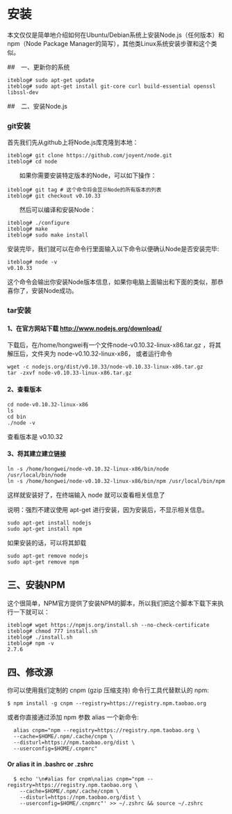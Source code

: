 # 安装

本文仅仅是简单地介绍如何在Ubuntu/Debian系统上安装Node.js（任何版本）和npm（Node Package Manager的简写），其他类Linux系统安装步骤和这个类似。

##　一、更新你的系统

    iteblog# sudo apt-get update
    iteblog# sudo apt-get install git-core curl build-essential openssl libssl-dev
##　二、安装Node.js

### git安装

首先我们先从github上将Node.js库克隆到本地：

    iteblog# git clone https://github.com/joyent/node.git
    iteblog# cd node
　　如果你需要安装特定版本的Node，可以如下操作：

    iteblog# git tag # 这个命令将会显示Node的所有版本的列表
    iteblog# git checkout v0.10.33
　　然后可以编译和安装Node：

    iteblog# ./configure
    iteblog# make
    iteblog# sudo make install
安装完毕，我们就可以在命令行里面输入以下命令以便确认Node是否安装完毕:

    iteblog# node -v
    v0.10.33
这个命令会输出你安装Node版本信息，如果你电脑上面输出和下面的类似，那恭喜你了，安装Node成功。

### tar安装

#### 1、在官方网站下载 <http://www.nodejs.org/download/>  

下载后，在/home/hongwei有一个文件node-v0.10.32-linux-x86.tar.gz ，将其解压后，文件夹为 node-v0.10.32-linux-x86，
或者运行命令  

    wget -c nodejs.org/dist/v0.10.33/node-v0.10.33-linux-x86.tar.gz
    tar -zxvf node-v0.10.33-linux-x86.tar.gz
      
#### 2、查看版本
    cd node-v0.10.32-linux-x86
    ls
    cd bin
    ./node -v
查看版本是 v0.10.32

#### 3、将其建立建立链接

    ln -s /home/hongwei/node-v0.10.32-linux-x86/bin/node /usr/local/bin/node
    ln -s /home/hongwei/node-v0.10.32-linux-x86/bin/npm /usr/local/bin/npm
这样就安装好了，在终端输入 node 就可以查看相关信息了  

说明：强烈不建议使用 apt-get 进行安装，因为安装后，不显示相关信息。
    
    sudo apt-get install nodejs
    sudo apt-get install npm

如果安装的话，可以将其卸载

    sudo apt-get remove nodejs
    sudo apt-get remove npm
    
    
## 三、安装NPM

这个很简单，NPM官方提供了安装NPM的脚本，所以我们把这个脚本下载下来执行一下就可以：

    iteblog# wget https://npmjs.org/install.sh --no-check-certificate
    iteblog# chmod 777 install.sh
    iteblog# ./install.sh
    iteblog# npm -v
    2.7.6
    
## 四、修改源

你可以使用我们定制的 cnpm (gzip 压缩支持) 命令行工具代替默认的 npm:
  
    $ npm install -g cnpm --registry=https://registry.npm.taobao.org
或者你直接通过添加 npm 参数 alias 一个新命令:
  
      alias cnpm="npm --registry=https://registry.npm.taobao.org \
      --cache=$HOME/.npm/.cache/cnpm \
      --disturl=https://npm.taobao.org/dist \
      --userconfig=$HOME/.cnpmrc"
  
#### Or alias it in .bashrc or .zshrc

      $ echo '\n#alias for cnpm\nalias cnpm="npm --registry=https://registry.npm.taobao.org \
        --cache=$HOME/.npm/.cache/cnpm \
        --disturl=https://npm.taobao.org/dist \
        --userconfig=$HOME/.cnpmrc"' >> ~/.zshrc && source ~/.zshrc